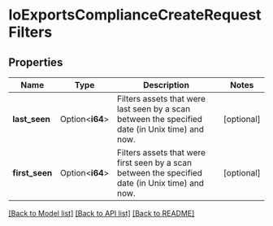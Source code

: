 # IoExportsComplianceCreateRequestFilters

## Properties

Name | Type | Description | Notes
------------ | ------------- | ------------- | -------------
**last_seen** | Option<**i64**> | Filters assets that were last seen by a scan between the specified date (in Unix time) and now. | [optional]
**first_seen** | Option<**i64**> | Filters assets that were first seen by a scan between the specified date (in Unix time) and now. | [optional]

[[Back to Model list]](../README.md#documentation-for-models) [[Back to API list]](../README.md#documentation-for-api-endpoints) [[Back to README]](../README.md)


